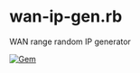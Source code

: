 # wan-ip-gen.rb
WAN range random IP generator

[![Gem](https://img.shields.io/gem/dt/wan-ip-gen)](https://rubygems.org/gems/wan-ip-gen)
